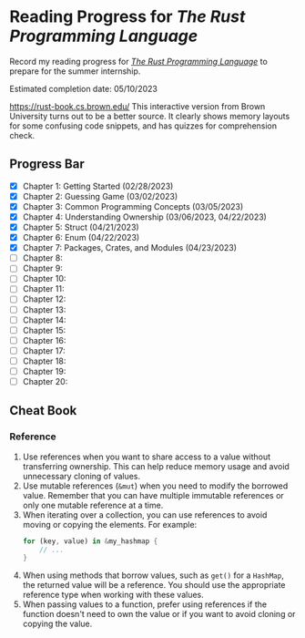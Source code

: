 # Reading Progress for *The Rust Programming Language*

Record my reading progress for [*The Rust Programming Language*](https://doc.rust-lang.org/stable/book/) to prepare for the summer internship.

Estimated completion date: 05/10/2023

https://rust-book.cs.brown.edu/ 
This interactive version from Brown University turns out to be a better source. It clearly shows memory layouts for some confusing code snippets, and has quizzes for comprehension check.

## Progress Bar

- [x] Chapter 1: Getting Started (02/28/2023)
- [x] Chapter 2: Guessing Game (03/02/2023)
- [x] Chapter 3: Common Programming Concepts (03/05/2023)
- [x] Chapter 4: Understanding Ownership (03/06/2023, 04/22/2023)
- [x] Chapter 5: Struct (04/21/2023)
- [x] Chapter 6: Enum (04/22/2023)
- [x] Chapter 7: Packages, Crates, and Modules (04/23/2023)
- [ ] Chapter 8:
- [ ] Chapter 9:
- [ ] Chapter 10:
- [ ] Chapter 11:
- [ ] Chapter 12:
- [ ] Chapter 13:
- [ ] Chapter 14:
- [ ] Chapter 15:
- [ ] Chapter 16:
- [ ] Chapter 17:
- [ ] Chapter 18:
- [ ] Chapter 19:
- [ ] Chapter 20:

## Cheat Book
### Reference
1. Use references when you want to share access to a value without transferring ownership. This can help reduce memory usage and avoid unnecessary cloning of values.
2. Use mutable references (`&mut`) when you need to modify the borrowed value. Remember that you can have multiple immutable references or only one mutable reference at a time.
3. When iterating over a collection, you can use references to avoid moving or copying the elements. For example:
    ```rust
    for (key, value) in &my_hashmap {
        // ...
    }
    ```
4. When using methods that borrow values, such as `get()` for a `HashMap`, the returned value will be a reference. You should use the appropriate reference type when working with these values.
5. When passing values to a function, prefer using references if the function doesn't need to own the value or if you want to avoid cloning or copying the value.